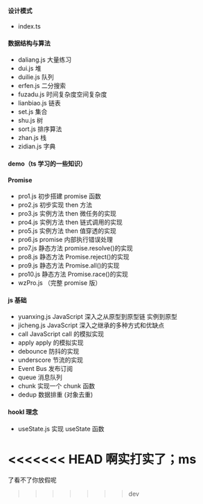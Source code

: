 <!--
 * @Author: lishengzhi
 * @Date: 2020-12-28 10:29:07
 * @LastEditTime: 2020-12-28 10:39:52
 * @LastEditors: Please set LastEditors
 * @Description: 目录
 * @FilePath: \learn\learn.md
-->

#### 设计模式

- index.ts 

#### 数据结构与算法

- daliang.js 大量练习
- dui.js 堆
- duilie.js 队列
- erfen.js 二分搜索
- fuzadu.js 时间复杂度空间复杂度
- lianbiao.js 链表
- set.js 集合
- shu.js 树
- sort.js 排序算法
- zhan.js 栈
- zidian.js 字典

#### demo（ts 学习的一些知识）

#### Promise

- pro1.js 初步搭建 promise 函数
- pro2.js 初步实现 then 方法
- pro3.js 实例方法 then 微任务的实现
- pro4.js 实例方法 then 链式调用的实现
- pro5.js 实例方法 then 值穿透的实现
- pro6.js promise 内部执行错误处理
- pro7.js 静态方法 promise.resolve()的实现
- pro8.js 静态方法 Promise.reject()的实现
- pro9.js 静态方法 Promise.all()的实现
- pro10.js 静态方法 Promise.race()的实现
- wzPro.js （完整 promise 版）

#### js 基础

- yuanxing.js JavaScript 深入之从原型到原型链 实例到原型
- jicheng.js JavaScript 深入之继承的多种方式和优缺点
- call JavaScript call 的模拟实现
- apply apply 的模拟实现
- debounce 防抖的实现
- underscore 节流的实现
- Event Bus 发布订阅
- queue 消息队列
- chunk 实现一个 chunk 函数
- dedup  数据排重 (对象去重)

#### hookl 理念

- useState.js 实现 useState 函数

<<<<<<< HEAD
啊实打实了；ms
=======
了看不了你放假呢
>>>>>>> dev
